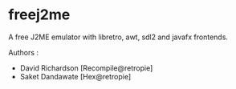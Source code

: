 # freej2me
A free J2ME emulator with libretro, awt, sdl2 and javafx frontends.

Authors :
- David Richardson [Recompile@retropie]
- Saket Dandawate  [Hex@retropie]

